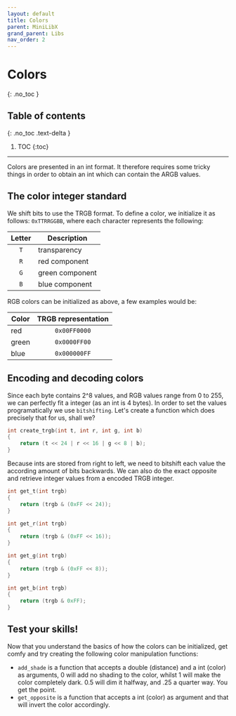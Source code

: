 ```yaml
---
layout: default
title: Colors
parent: MiniLibX
grand_parent: Libs
nav_order: 2
---
```


# Colors
{: .no_toc }

## Table of contents
{: .no_toc .text-delta }

1. TOC
{:toc}

---

Colors are presented in an int format. It therefore requires some tricky things
in order to obtain an int which can contain the ARGB values.

## The color integer standard

We shift bits to use the TRGB format. To define a color, we initialize it as
follows: `0xTTRRGGBB`, where each character represents the following:

Letter | Description
:-----:| -----------
`T`    | transparency
`R`    | red component
`G`    | green component
`B`    | blue component

RGB colors can be initialized as above, a few examples would be:

Color | TRGB representation
----- |:------------------:
red   | `0x00FF0000`
green | `0x0000FF00`
blue  | `0x000000FF`

## Encoding and decoding colors

Since each byte contains 2^8 values, and RGB values range from 0 to 255, we can
perfectly fit a integer (as an int is 4 bytes). In order to set the values
programatically we use `bitshifting`. Let's create a function which does
precisely that for us, shall we?

```c
int	create_trgb(int t, int r, int g, int b)
{
	return (t << 24 | r << 16 | g << 8 | b);
}
```

Because ints are stored from right to left, we need to bitshift each value the
according amount of bits backwards. We can also do the exact opposite and
retrieve integer values from a encoded TRGB integer.

```c
int	get_t(int trgb)
{
	return (trgb & (0xFF << 24));
}

int	get_r(int trgb)
{
	return (trgb & (0xFF << 16));
}

int	get_g(int trgb)
{
	return (trgb & (0xFF << 8));
}

int	get_b(int trgb)
{
	return (trgb & 0xFF);
}
```

## Test your skills!

Now that you understand the basics of how the colors can be initialized, get
comfy and try creating the following color manipulation functions:
- `add_shade` is a function that accepts a double (distance) and a int (color)
as arguments, 0 will add no shading to the color, whilst 1 will make the color
completely dark. 0.5 will dim it halfway, and .25 a quarter way. You get the
point.
- `get_opposite` is a function that accepts a int (color) as argument and that
will invert the color accordingly.
